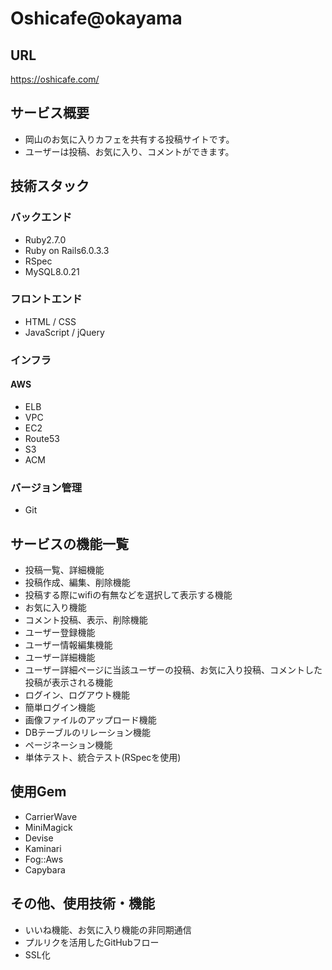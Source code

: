 # Oshicafe@okayama

## URL
https://oshicafe.com/

## サービス概要
- 岡山のお気に入りカフェを共有する投稿サイトです。
- ユーザーは投稿、お気に入り、コメントができます。

## 技術スタック
### バックエンド
- Ruby2.7.0
- Ruby on Rails6.0.3.3
- RSpec
- MySQL8.0.21
### フロントエンド
- HTML / CSS
- JavaScript / jQuery
### インフラ
#### AWS
 - ELB
 - VPC
 - EC2
 - Route53
 - S3
 - ACM
### バージョン管理
- Git

## サービスの機能一覧
- 投稿一覧、詳細機能
- 投稿作成、編集、削除機能
- 投稿する際にwifiの有無などを選択して表示する機能
- お気に入り機能
- コメント投稿、表示、削除機能
- ユーザー登録機能
- ユーザー情報編集機能
- ユーザー詳細機能
- ユーザー詳細ページに当該ユーザーの投稿、お気に入り投稿、コメントした投稿が表示される機能
- ログイン、ログアウト機能
- 簡単ログイン機能
- 画像ファイルのアップロード機能
- DBテーブルのリレーション機能
- ページネーション機能
- 単体テスト、統合テスト(RSpecを使用)

## 使用Gem
- CarrierWave
- MiniMagick
- Devise
- Kaminari
- Fog::Aws
- Capybara

## その他、使用技術・機能
- いいね機能、お気に入り機能の非同期通信
- プルリクを活用したGitHubフロー
- SSL化


